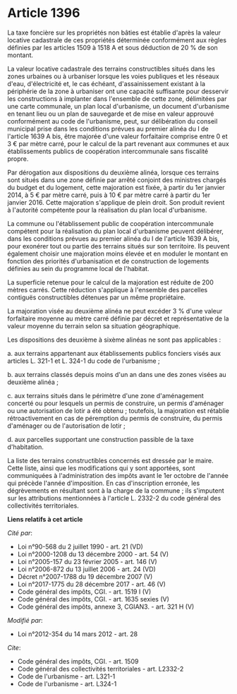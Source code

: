 # Article 1396

La taxe foncière sur les propriétés non bâties est établie d'après la valeur locative cadastrale de ces propriétés déterminée
conformément aux règles définies par les articles 1509 à 1518 A et sous déduction de 20 % de son montant. 

La valeur locative cadastrale des terrains constructibles situés dans les zones urbaines ou à urbaniser lorsque les voies
publiques et les réseaux d'eau, d'électricité et, le cas échéant, d'assainissement existant à la périphérie de la zone à
urbaniser ont une capacité suffisante pour desservir les constructions à implanter dans l'ensemble de cette zone, délimitées
par une carte communale, un plan local d'urbanisme, un document d'urbanisme en tenant lieu ou un plan de sauvegarde et de
mise en valeur approuvé conformément au code de l'urbanisme, peut, sur délibération du conseil municipal prise dans les
conditions prévues au premier alinéa du I de l'article 1639 A bis, être majorée d'une valeur forfaitaire comprise entre 0 et
3 € par mètre carré, pour le calcul de la part revenant aux communes et aux établissements publics de coopération
intercommunale sans fiscalité propre. 

Par dérogation aux dispositions du deuxième alinéa, lorsque ces terrains sont situés dans une zone définie par arrêté
conjoint des ministres chargés du budget et du logement, cette majoration est fixée, à partir du 1er janvier 2014, à 5 € par
mètre carré, puis à 10 € par mètre carré à partir du 1er janvier 2016. Cette majoration s'applique de plein droit. Son
produit revient à l'autorité compétente pour la réalisation du plan local d'urbanisme.

La commune ou l'établissement public de coopération intercommunale compétent pour la réalisation du plan local d'urbanisme
peuvent délibérer, dans les conditions prévues au premier alinéa du I de l'article 1639 A bis, pour exonérer tout ou partie
des terrains situés sur son territoire. Ils peuvent également choisir une majoration moins élevée et en moduler le montant en
fonction des priorités d'urbanisation et de construction de logements définies au sein du programme local de l'habitat. 

La superficie retenue pour le calcul de la majoration est réduite de 200 mètres carrés. Cette réduction s'applique à
l'ensemble des parcelles contiguës constructibles détenues par un même propriétaire. 

La majoration visée au deuxième alinéa ne peut excéder 3 % d'une valeur forfaitaire moyenne au mètre carré définie par décret
et représentative de la valeur moyenne du terrain selon sa situation géographique. 

Les dispositions des deuxième à sixème alinéas ne sont pas applicables : 

a. aux terrains appartenant aux établissements publics fonciers visés aux articles L. 321-1 et L. 324-1 du code de
l'urbanisme ; 

b. aux terrains classés depuis moins d'un an dans une des zones visées au deuxième alinéa ; 

c. aux terrains situés dans le périmètre d'une zone d'aménagement concerté ou pour lesquels un permis de construire, un
permis d'aménager ou une autorisation de lotir a été obtenu ; toutefois, la majoration est rétablie rétroactivement en cas de
péremption du permis de construire, du permis d'aménager ou de l'autorisation de lotir ; 

d. aux parcelles supportant une construction passible de la taxe d'habitation. 

La liste des terrains constructibles concernés est dressée par le maire. Cette liste, ainsi que les modifications qui y sont
apportées, sont communiquées à l'administration des impôts avant le 1er octobre de l'année qui précède l'année d'imposition.
En cas d'inscription erronée, les dégrèvements en résultant sont à la charge de la commune ; ils s'imputent sur les
attributions mentionnées à l'article L. 2332-2 du code général des collectivités territoriales.

**Liens relatifs à cet article**

_Cité par_:

  - Loi n°90-568 du 2 juillet 1990 - art. 21 (VD)
  - Loi n°2000-1208 du 13 décembre 2000 - art. 54 (V)
  - Loi n°2005-157 du 23 février 2005 - art. 146 (V)
  - Loi n°2006-872 du 13 juillet 2006 - art. 24 (VD)
  - Décret n°2007-1788 du 19 décembre 2007 (V)
  - Loi n°2017-1775 du 28 décembre 2017 - art. 46 (V)
  - Code général des impôts, CGI. - art. 1519 I (V)
  - Code général des impôts, CGI. - art. 1635 sexies (V)
  - Code général des impôts, annexe 3, CGIAN3. - art. 321 H (V)

_Modifié par_:

  - Loi n°2012-354 du 14 mars 2012 - art. 28

_Cite_:

  - Code général des impôts, CGI. - art. 1509
  - Code général des collectivités territoriales - art. L2332-2
  - Code de l'urbanisme - art. L321-1
  - Code de l'urbanisme - art. L324-1
